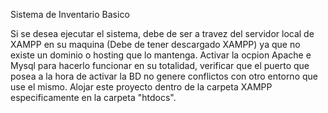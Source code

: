 Sistema de Inventario Basico

Si se desea ejecutar el sistema, debe de ser a travez del servidor local de XAMPP en su maquina (Debe de tener descargado XAMPP) ya que no existe un dominio o hosting que lo mantenga.
Activar la ocpion Apache e Mysql para hacerlo funcionar en su totalidad, verificar que el puerto que posea a la hora de activar la BD no genere conflictos con otro entorno que use el mismo.
Alojar este proyecto dentro de la carpeta XAMPP especificamente en la carpeta "htdocs". 
